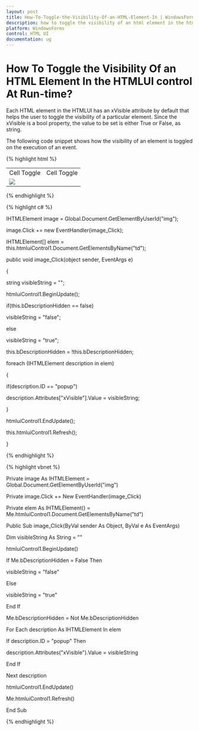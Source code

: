 ```yaml
---
layout: post
title: How-To-Toggle-the-Visibility-Of-an-HTML-Element-In | WindowsForms | Syncfusion
description: how to toggle the visibility of an html element in the htmlui control at run-time?
platform: WindowsForms
control: HTML UI
documentation: ug
---
```


# How To Toggle the Visibility Of an HTML Element In the HTMLUI control At Run-time?

Each HTML element in the HTMLUI has an xVisible attribute by default that helps the user to toggle the visibility of a particular element. Since the xVisible is a bool property, the value to be set is either True or False, as string.

The following code snippet shows how the visibility of an element is toggled on the execution of an event.


{% highlight html %}

<html>

<body>

<table>

<tr>

<td id="popup">Cell Toggle</td>

<td id="popup">Cell Toggle</td>

</tr>

<tr>

<td colspan="2">

<img src="sync.gif" id="img"/>

</td>

</tr>

</table>

</body>

</html>

{% endhighlight %}

{% highlight c# %}



IHTMLElement image = Global.Document.GetElementByUserId("img");

image.Click += new EventHandler(image_Click);

IHTMLElement[] elem = this.htmluiControl1.Document.GetElementsByName("td");



public void image_Click(object sender, EventArgs e)

{

string visibleString = "";

htmluiControl1.BeginUpdate();

if(this.bDescriptionHidden == false)

visibleString = "false";

else

visibleString = "true";

this.bDescriptionHidden = !this.bDescriptionHidden;

foreach (IHTMLElement description in elem)

{

if(description.ID == "popup")

description.Attributes["xVisible"].Value = visibleString;

}

htmluiControl1.EndUpdate();

this.htmluiControl1.Refresh();

}

{% endhighlight %}

{% highlight vbnet %}



Private image As IHTMLElement = Global.Document.GetElementByUserId("img")

Private image.Click += New EventHandler(image_Click)

Private elem As IHTMLElement() = Me.htmluiControl1.Document.GetElementsByName("td")



Public Sub image_Click(ByVal sender As Object, ByVal e As EventArgs)

Dim visibleString As String = ""

htmluiControl1.BeginUpdate()

If Me.bDescriptionHidden = False Then

visibleString = "false"

Else

visibleString = "true"

End If

Me.bDescriptionHidden = Not Me.bDescriptionHidden

For Each description As IHTMLElement In elem

If description.ID = "popup" Then

description.Attributes("xVisible").Value = visibleString

End If

Next description

htmluiControl1.EndUpdate()

Me.htmluiControl1.Refresh()

End Sub

{% endhighlight %}

